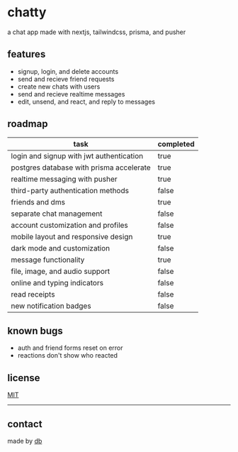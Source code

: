 # chatty

a chat app
made with nextjs, tailwindcss, prisma, and pusher

## features

- signup, login, and delete accounts
- send and recieve friend requests
- create new chats with users
- send and recieve realtime messages
- edit, unsend, and react, and reply to messages

## roadmap

| task                                     | completed |
| ---------------------------------------- | --------- |
| login and signup with jwt authentication | true      |
| postgres database with prisma accelerate | true      |
| realtime messaging with pusher           | true      |
| third-party authentication methods       | false     |
| friends and dms                          | true      |
| separate chat management                 | false     |
| account customization and profiles       | false     |
| mobile layout and responsive design      | true      |
| dark mode and customization              | false     |
| message functionality                    | true      |
| file, image, and audio support           | false     |
| online and typing indicators             | false     |
| read receipts                            | false     |
| new notification badges                  | false     |

## known bugs

- auth and friend forms reset on error
- reactions don't show who reacted

## license

[MIT](LICENSE)

---

## contact

made by [db](https://github.com/DataBase137)
